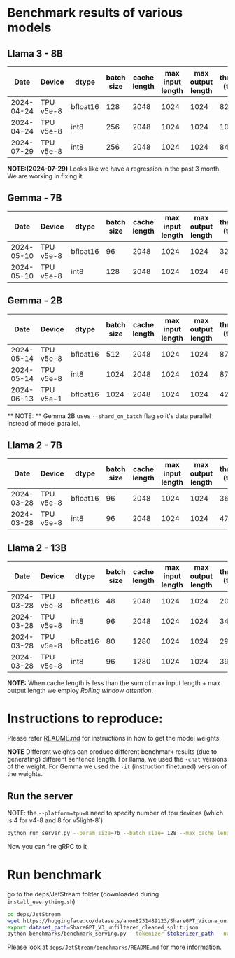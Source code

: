 # Benchmark results of various models


## Llama 3 - 8B

Date | Device  | dtype | batch size | cache length |max input length |max output length| throughput (token/s) 
----| ------- | ------ |---------- | -------------|-----------------|------------------|----------------------
2024-04-24 | TPU v5e-8 | bfloat16 | 128 | 2048 | 1024 | 1024 | 8249 
2024-04-24 | TPU v5e-8 | int8 | 256 | 2048 | 1024 | 1024 | 10873
2024-07-29 | TPU v5e-8 | int8 | 256 | 2048 | 1024 | 1024 | 8471.54

**NOTE:(2024-07-29)** Looks like we have a regression in the past 3 month. We are working in fixing it.


## Gemma - 7B

Date | Device  | dtype | batch size | cache length |max input length |max output length| throughput (token/s) 
----| ------- | ------ |---------- | -------------|-----------------|------------------|----------------------
2024-05-10 | TPU v5e-8 | bfloat16 | 96 | 2048 | 1024 | 1024 | 3236
2024-05-10 | TPU v5e-8 | int8 | 128 | 2048 | 1024 | 1024 | 4695

## Gemma - 2B

Date | Device  | dtype | batch size | cache length |max input length |max output length| throughput (token/s) 
----| ------- | ------ |---------- | -------------|-----------------|------------------|----------------------
2024-05-14 | TPU v5e-8 | bfloat16 | 512 | 2048 | 1024 | 1024 | 8700
2024-05-14 | TPU v5e-8 | int8 | 1024 | 2048 | 1024 | 1024 | 8746
2024-06-13 | TPU v5e-1 | bfloat16 | 1024 | 2048 | 1024 | 1024 | 4249


** NOTE: ** Gemma 2B uses `--shard_on_batch` flag so it's data parallel instead
of model parallel.


## Llama 2 - 7B

Date | Device  | dtype | batch size | cache length |max input length |max output length| throughput (token/s) 
----| ------- | ------ |---------- | -------------|-----------------|------------------|----------------------
2024-03-28 | TPU v5e-8 | bfloat16 | 96 | 2048 | 1024 | 1024 | 3663
2024-03-28 | TPU v5e-8 | int8 | 96 | 2048 | 1024 | 1024 | 4783 

## Llama 2 - 13B

Date | Device  | dtype | batch size | cache length |max input length |max output length| throughput (token/s) 
----| ------- | ------ |---------- | -------------|-----------------|------------------|----------------------
2024-03-28 | TPU v5e-8 | bfloat16 | 48 | 2048 | 1024 | 1024 | 2056
2024-03-28 | TPU v5e-8 | int8 | 96 | 2048 | 1024 | 1024 | 3458 
2024-03-28 | TPU v5e-8 | bfloat16 | 80 | 1280 | 1024 | 1024 | 2911
2024-03-28 | TPU v5e-8 | int8 | 96 | 1280 | 1024 | 1024 | 3938

**NOTE:** When cache length is less than the sum of max input length + max output length
  we employ *Rolling window attention*. 


# Instructions to reproduce:

Please refer [README.md](README.md) for instructions in how to get the model weights.

**NOTE** Different weights can produce different benchmark results (due to generating)
different sentence length. For llama, we used the `-chat` versions of the weight.
For Gemma we used the `-it` (instruction finetuned) version of the weights.

## Run the server
NOTE: the `--platform=tpu=8` need to specify number of tpu devices (which is 4 for v4-8 and 8 for v5light-8`)

```bash
python run_server.py --param_size=7b --batch_size= 128 --max_cache_length=2048 --quantize_weights=$quantize --quantize_kv_cache=$quantize --checkpoint_path=$output_ckpt_dir   --tokenizer_path=$tokenizer_path --platform=tpu=8 --model=$model_name
```
Now you can fire gRPC to it

# Run benchmark
go to the deps/JetStream folder (downloaded during `install_everything.sh`)

```bash
cd deps/JetStream
wget https://huggingface.co/datasets/anon8231489123/ShareGPT_Vicuna_unfiltered/resolve/main/ShareGPT_V3_unfiltered_cleaned_split.json
export dataset_path=ShareGPT_V3_unfiltered_cleaned_split.json
python benchmarks/benchmark_serving.py --tokenizer $tokenizer_path --num-prompts 2000  --dataset-path  $dataset_path --dataset sharegpt --save-request-outputs --warmup-first=True
```
Please look at `deps/JetStream/benchmarks/README.md` for more information.
